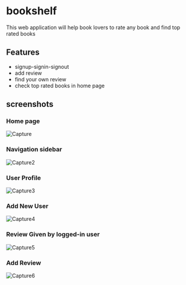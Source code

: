 # bookshelf
This web application will help book lovers to rate any book and find top rated books
## Features
- signup-signin-signout
- add review
- find your own review
- check top rated books in home page

## screenshots
### Home page
![Capture](https://user-images.githubusercontent.com/26772559/148817295-861b5bb6-2bf7-41a9-b60c-bdd81d3ae681.PNG)
### Navigation sidebar
![Capture2](https://user-images.githubusercontent.com/26772559/148817303-be0b550d-4c37-47eb-a885-28e4b4268030.PNG)
### User Profile
![Capture3](https://user-images.githubusercontent.com/26772559/148817306-d484e8bf-34fb-4db0-9f10-dfc0e56a5834.PNG)
### Add New User
![Capture4](https://user-images.githubusercontent.com/26772559/148817309-70a9c3b6-ce85-4f5a-b0a3-2b358e8c8e55.PNG)
### Review Given by logged-in user
![Capture5](https://user-images.githubusercontent.com/26772559/148817311-29082a60-30c3-42d8-a230-532cc39118aa.PNG)
### Add Review
![Capture6](https://user-images.githubusercontent.com/26772559/148817312-b7f36fc8-df08-47ea-83e0-1c44ee403be0.PNG)
